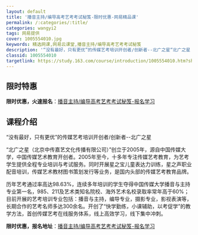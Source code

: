 ```yaml
---
layout: default
title: '播音主持/编导高考艺考考试秘笈-限时优惠-网易精品课'
permalink: /:categories/:title/
categories: wangyi2
tags: 网易提供
cover: 1005554010.jpg
keywords: 精选网课,网易云课堂,播音主持/编导高考艺考考试秘笈
description: '“没有最好，只有更优”的传媒艺考培训开创者/创新者--北广之星“北广之星（北京中传嘉艺文化传播有限公司）”创立于2005'
classid: 1005554010
targetlink: https://study.163.com/course/introduction/1005554010.htm?share=1&shareId=1025206652&utm_campaign=share&utm_medium=iphoneShare&utm_source=&utm_u=1025206652
---
```


## 限时特惠

**限时优惠，火速报名**：[播音主持/编导高考艺考考试秘笈-报名学习](https://study.163.com/course/introduction/1005554010.htm?share=1&shareId=1025206652&utm_campaign=share&utm_medium=iphoneShare&utm_source=&utm_u=1025206652)

## 课程介绍

“没有最好，只有更优”的传媒艺考培训开创者/创新者--北广之星

“北广之星（北京中传嘉艺文化传播有限公司）”创立于2005年，源自中国传媒大学，中国传媒艺术教育开创者。2005年至今，十多年专注传媒艺考教育，为艺考学生提供全程专业培训与考试服务。同时开展星之宝儿童表达力训练，星之声职业配音培训，传媒艺术教材图书策划发行等业务，是国内头部的传媒艺考教育品牌。

历年艺考通过率高达98.63%，连续多年培训的学生夺得中国传媒大学播音与主持专业第一名，985、211及艺术类知名院校、海外艺术名校录取率常年高于60%；目前开展的艺考培训专业包括：播音与主持，编导专业，摄影专业，影视表演等，长期合作的艺考名师多达300余名。开创了“快学勤练，小课辅助，以考促学”的教学方法，首创传媒艺考在线服务体系，线上高效学习，线下集中冲刺。

**限时优惠，报名地址**：[播音主持/编导高考艺考考试秘笈-报名学习](https://study.163.com/course/introduction/1005554010.htm?share=1&shareId=1025206652&utm_campaign=share&utm_medium=iphoneShare&utm_source=&utm_u=1025206652)

